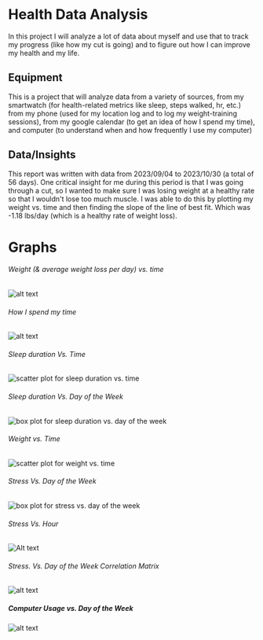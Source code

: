 # Health Data Analysis
In this project I will analyze a lot of data about myself and use that to track my progress (like how my cut is going) and to figure out how I can improve my health and my life.

## Equipment
This is a project that will analyze data from a variety of sources, from my smartwatch (for health-related metrics like sleep, steps walked, hr, etc.) from my phone (used for my location log and to log my weight-training sessions), from my google calendar (to get an idea of how I spend my time), and computer (to understand when and how frequently I use my computer)

## Data/Insights
This report was written with data from 2023/09/04 to 2023/10/30 (a total of 56 days).
One critical insight for me during this period is that I was going through a cut, so I wanted to make sure I was losing weight at a healthy rate so that I wouldn't lose too much muscle. I was able to do this by plotting my weight vs. time and then finding the slope of the line of best fit. Which was -1.18 lbs/day (which is a healthy rate of weight loss).



# Graphs

###### Weight (& average weight loss per day) vs. time
![alt text](./figs/plot_for_weight_vs._time.png)

###### How I spend my time
![alt text](./figs/pie_for_how_i_spend_my_week_categorized_(hours).png)

###### Sleep duration Vs. Time
![scatter plot for sleep duration vs. time](figs/line_of_best_fit_for_sleep_duration_(hours)_vs._time.png)

###### Sleep duration Vs. Day of the Week
![box plot for sleep duration vs. day of the week](figs/box_and_whisker_for_sleep_duration_vs_day_of_the_week.png)

###### Weight vs. Time
![scatter plot for weight vs. time](figs/plot_for_weight_vs._time.png)

###### Stress Vs. Day of the Week
![box plot for stress vs. day of the week](figs/box_and_whisker_for_stress_level_vs_day_of_the_week.png)

###### Stress Vs. Hour
![Alt text](figs/box_and_whisker_for_stress_level_vs_hour_of_the_day.png)

###### Stress. Vs. Day of the Week Correlation Matrix
![alt text](figs/matrix_for_stress_correlation_matrix_for_days_of_the_week_vs._hour_of_the_day.png)

##### Computer Usage vs. Day of the Week
![alt text](figs/box_and_whisker_for_computer_usage_vs_day_of_the_week.png)
